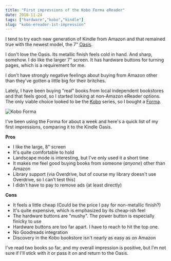 ```yaml
---
title: "First impressions of the Kobo Forma eReader"
date: 2018-11-24
tags: ["hardware","kobo","kindle"]
slug: "kobo-ereader-1st-impression"
---
```


I tend to try each new generation of Kindle from Amazon and that remained true with the newest model, the 7" [Oasis][1]. 

I don't love the Oasis. Its metallic finish feels cold in hand. And sharp, somehow. I do like the larger 7" screen. It has hardware buttons for turning pages, which is a requirement for me.

I don't have strongly negative feelings about buying from Amazon other than they've gotten a little big for their britches.

Lately, I have been buying "real" books from local independent bookstores and that feels good, so I started looking at non-Amazon eReader options. The only viable choice looked to be the [Kobo][2] series, so I bought a [Forma][3].

![Kobo Forma][image-1]

I've been using the Forma for about a week and here's a quick list of my first impressions, comparing it to the Kindle Oasis.

**Pros**
- I like the large, 8" screen
- It's quite comfortable to hold
- Landscape mode is interesting, but I've only used it a short time
- It makes me feel good buying books from someone (_anyone_) other than Amazon
- Library support (via Overdrive, but of course my library doesn't use Overdrive, so I can't test this)
- I didn't have to pay to remove ads (at least directly)

**Cons**
- It feels a little cheap (Could be the price I pay for non-metallic finish?)
- It's quite expensive, which is emphasized by its cheap-ish feel
- The hardware buttons are "mushy". The power button is especially finicky to use
- Hardware buttons are too far apart. I have to reach to hit the top one.
- No Goodreads integration
- Discovery in the Kobo bookstore isn't nearly as easy as on Amazon

I've read two books so far, and my overall impression is positive, but I'm not sure if I'll stick with it or pass it on and return to the Oasis.

[1]:	https://www.amazon.com/dp/B06XD5YCKX
[2]:	https://us.kobobooks.com
[3]:	https://us.kobobooks.com/products/kobo-forma

[image-1]:	/img/2018/2018-11-24_kobo.jpg